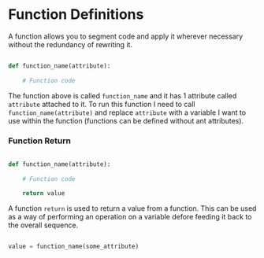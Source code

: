 # Function Definitions

A function allows you to segment code and apply it wherever necessary without the redundancy of rewriting it.

```python

def function_name(attribute):
	
	# Function code

```

The function above is called `function_name` and it has 1 attribute called `attribute` attached to it. To run this function I need to call `function_name(attribute)` and replace `attribute` with a variable I want to use within the function (functions can be defined without ant attributes).

### Function Return

```python

def function_name(attribute):
	
	# Function code
	
	return value

```

A function `return` is used to return a value from a function. This can be used as a way of performing an operation on a variable defore feeding it back to the overall sequence.

```python

value = function_name(some_attribute)

```